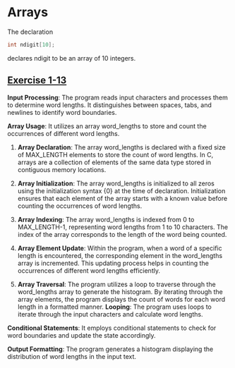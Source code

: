 # Arrays

The declaration

```c
int ndigit[10];
```

declares ndigit to be an array of 10 integers.

## [Exercise 1-13](/Exercises/Exercise1-13.c)

**Input Processing**: The program reads input characters and processes them to determine word lengths.
It distinguishes between spaces, tabs, and newlines to identify word boundaries.

**Array Usage**: It utilizes an array word_lengths to store and count the occurrences of different word lengths.

1. **Array Declaration**:
   The array word_lengths is declared with a fixed size of MAX_LENGTH elements to store the count of word lengths.
   In C, arrays are a collection of elements of the same data type stored in contiguous memory locations.

2. **Array Initialization**:
   The array word_lengths is initialized to all zeros using the initialization syntax {0} at the time of declaration.
   Initialization ensures that each element of the array starts with a known value before counting the occurrences of word lengths.

3. **Array Indexing**:
   The array word_lengths is indexed from 0 to MAX_LENGTH-1, representing word lengths from 1 to 10 characters.
   The index of the array corresponds to the length of the word being counted.

4. **Array Element Update**:
   Within the program, when a word of a specific length is encountered, the corresponding element in the word_lengths array is incremented.
   This updating process helps in counting the occurrences of different word lengths efficiently.

5. **Array Traversal**:
   The program utilizes a loop to traverse through the word_lengths array to generate the histogram.
   By iterating through the array elements, the program displays the count of words for each word length in a formatted manner.
   **Looping**: The program uses loops to iterate through the input characters and calculate word lengths.

**Conditional Statements**: It employs conditional statements to check for word boundaries and update the state accordingly.

**Output Formatting**: The program generates a histogram displaying the distribution of word lengths in the input text.
